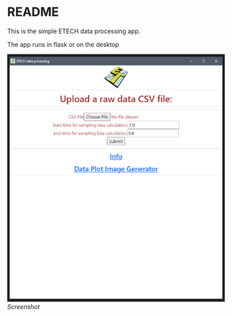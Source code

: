 # README

This is the simple ETECH data processing app.

The app runs in flask or on the desktop

![Screenshot](static/images/screenshot.PNG) 
*Screenshot*

